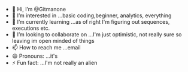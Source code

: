 - 👋 Hi, I’m @Gitmanone
- 👀 I’m interested in ...basic coding,beginner, analytics, everything 
- 🌱 I’m currently learning ...as of right I'm figuring out sequences, executions etc.
- 💞️ I’m looking to collaborate on ...I'm just optimistic, not really sure so leaving im open minded of things
- 📫 How to reach me ...email
- 😄 Pronouns: ...it's
- ⚡ Fun fact: ...I'm not really an alien

<!---
Gitmanone/Gitmanone is a ✨ special ✨ repository because its `README.md` (this file) appears on your GitHub profile.
You can click the Preview link to take a look at your changes.
--->

